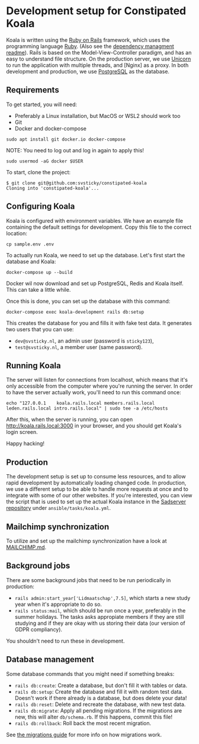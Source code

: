 # Development setup for Constipated Koala

Koala is written using the [Ruby on Rails] framework, which uses the programming
language [Ruby]. (Also see the [dependency managment readme](/DEPENDENCIES.md)).
Rails is based on the Model-View-Controller paradigm, and has an easy to
understand file structure. On the production server, we use [Unicorn] to run the
application with multiple threads, and [Nginx] as a proxy. In both development
and production, we use [PostgreSQL] as the database.

[PostgreSQL]: https://www.postgresql.org/
[Ruby on Rails]: https://guides.rubyonrails.org/getting_started.html
[Ruby]: https://www.ruby-lang.org/
[Unicorn]: https://bogomips.org/unicorn/

## Requirements

To get started, you will need:

- Preferably a Linux installation, but MacOS or WSL2 should work too
- Git
- Docker and docker-compose

```shell
sudo apt install git docker.io docker-compose
```

NOTE: You need to log out and log in again to apply this!

```shell
sudo usermod -aG docker $USER
```

To start, clone the project:

```console
$ git clone git@github.com:svsticky/constipated-koala
Cloning into 'constipated-koala'...
```

## Configuring Koala

Koala is configured with environment variables. We have an example file
containing the default settings for development. Copy this file to the correct
location:

``` shell
cp sample.env .env
```

To actually run Koala, we need to set up the database. Let's first start the
database and Koala:

``` shell
docker-compose up --build
```

Docker wil now download and set up PostgreSQL, Redis and Koala itself. This can
take a little while.

Once this is done, you can set up the database with this command:

```console
docker-compose exec koala-development rails db:setup
```

This creates the database for you and fills it with fake test data.
It generates two users that you can use:

- `dev@svsticky.nl`, an admin user (password is `sticky123`),
- `test@svsticky.nl`, a member user (same password).

## Running Koala

The server will listen for connections from localhost, which means that it's
only accessible from the computer where you're running the server. In order to
have the server actually work, you'll need to run this command once:

```console
echo "127.0.0.1    koala.rails.local members.rails.local leden.rails.local intro.rails.local" | sudo tee -a /etc/hosts
```

After this, when the server is running, you can open
<http://koala.rails.local:3000> in your browser, and you should get Koala's login
screen.

Happy hacking!

## Production

The development setup is set up to consume less resources, and to allow rapid
development by automatically loading changed code. In production, we use
a different setup to be able to handle more requests at once and to integrate
with some of our other websites. If you're interested, you can view the script
that is used to set up the actual Koala instance in the [Sadserver repository]
under `ansible/tasks/koala.yml`.

[Sadserver repository]: https://github.com/svsticky/sadserver

## Mailchimp synchronization

To utilize and set up the mailchimp synchronization have a look at [MAILCHIMP.md](MAILCHIMP.md).

## Background jobs

There are some background jobs that need to be run periodically in production:

- `rails admin:start_year['Lidmaatschap',7.5]`, which starts a new study year
  when it's appropriate to do so.
- `rails status:mail`, which should be run once a year, preferably in the summer
  holidays. The tasks asks appropiate members if they are still studying and if
  they are okay with us storing their data (our version of GDPR compliancy).

You shouldn't need to run these in development.

## Database management

Some database commands that you might need if something breaks:

- `rails db:create`: Create a database, but don't fill it with tables or data.
- `rails db:setup`: Create the database and fill it with random test data.
  Doesn't work if there already is a database, but does delete your data!
- `rails db:reset`: Delete and recreate the database, with new test data.
- `rails db:migrate`: Apply all pending migrations. If the migrations are new,
  this will alter `db/schema.rb`. If this happens, commit this file!
- `rails db:rollback`: Roll back the most recent migration.

See [the migrations guide] for more info on how migrations work.

[the migrations guide]: https://guides.rubyonrails.org/active_record_migrations.html
